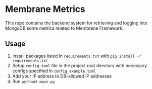 # Membrane Metrics
This repo contains the backend system for retrieving and logging into MongoDB some metrics related to Membrane Framework.

## Usage

1. Install packages listed in `requirements.txt` with `pip install -r requirements.txt`
2. Setup `config.toml` file in the project root directory with necessary configs specified in `config_example.toml`
3. Add your IP address to DB-allowed IP addresses
4. Run `python3 main.py`
